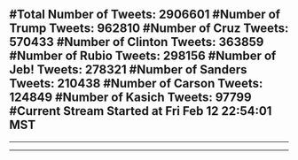 #Total Number of Tweets: 2906601 
#Number of Trump Tweets: 962810
#Number of Cruz Tweets: 570433
#Number of Clinton Tweets: 363859
#Number of Rubio Tweets: 298156
#Number of Jeb! Tweets: 278321
#Number of Sanders Tweets: 210438
#Number of Carson Tweets: 124849
#Number of Kasich Tweets: 97799
#Current Stream Started at Fri Feb 12 22:54:01 MST
---
---
---
